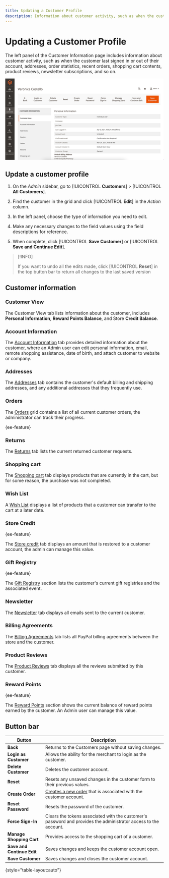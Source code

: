 ```yaml
---
title: Updating a Customer Profile
description: Information about customer activity, such as when the customer last signed in or out of their account.
---
```


# Updating a Customer Profile

The left panel of the Customer Information page includes information about customer activity, such as when the customer last signed in or out of their account, addresses, order statistics, recent orders, shopping cart contents, product reviews, newsletter subscriptions, and so on.

![Customer Profile](assets/cust-profile.png)

## Update a customer profile

1. On the _Admin_ sidebar, go to [!UICONTROL **Customers**] > [!UICONTROL **All Customers**].

1. Find the customer in the grid and click [!UICONTROL **Edit**] in the _Action_ column.

1. In the left panel, choose the type of information you need to edit.

1. Make any necessary changes to the field values using the field descriptions for reference.

1. When complete, click [!UICONTROL **Save Customer**] or [!UICONTROL **Save and Continue Edit**].

>[!INFO]
>
> If you want to undo all the edits made, click [!UICONTROL **Reset**] in the top button bar to return all changes to the last saved version

## Customer information

### Customer View

The Customer View tab lists information about the customer, includes **Personal Information**, **Reward Points Balance**, and Store **Credit Balance**.

### Account Information

The [Account Information](../customers/account-dashboard-account-information.md) tab provides detailed information about the customer, where an Admin user can edit personal information, email, remote shopping assistance, date of birth, and attach customer to website or company.

### Addresses

The [Addresses](../customers/account-dashboard-address-book.md) tab contains the customer's default billing and shipping addresses, and any additional addresses that they frequently use.

### Orders

The [Orders](../stores-purchase/orders.md) grid contains a list of all current customer orders, the administrator can track their progress.

{ee-feature}

### Returns

The [Returns](../stores-purchase/returns.md) tab lists the current returned customer requests.

### Shopping cart

The [Shopping cart](../stores-purchase/cart.md) tab displays products that are currently in the cart, but for some reason, the purchase was not completed.

### Wish List

A [Wish List](https://docs.magento.com/user-guide/marketing/wishlists.html) displays a list of products that a customer can transfer to the cart at a later date.

### Store Credit

{ee-feature}

The [Store credit](../customers/store-credit.md) tab displays an amount that is restored to a customer account, the admin can manage this value.

### Gift Registry

{ee-feature}

The [Gift Registry](../customers/account-dashboard-gift-registry.md) section lists the customer's current gift registries and the associated event.

### Newsletter

The [Newsletter](../merchandising-promotions/newsletters.md) tab displays all emails sent to the current customer.

### Billing Agreements

The [Billing Agreements](../stores-purchase/paypal-billing-agreements.md) tab lists all PayPal billing agreements between the store and the customer.

### Product Reviews

The [Product Reviews](../catalog/settings-advanced-product-reviews.md) tab displays all the reviews submitted by this customer.

### Reward Points

{ee-feature}

The [Reward Points](../merchandising-promotions/rewards-loyalty.md) section shows the current balance of reward points earned by the customer. An Admin user can manage this value.

## Button bar

| Button   | Description  |
|----------|--------------|
| **Back** | Returns to the Customers page without saving changes. |
| **Login as Customer** | Allows the ability for the merchant to login as the customer. |
| **Delete Customer** | Deletes the customer account.  |
| **Reset** | Resets any unsaved changes in the customer form to their previous values.  |
| **Create Order** | [Creates a new order](../customers/customer-account-create-order.md) that is associated with the customer account.  |
| **Reset Password** | Resets the password of the customer.  |
| **Force Sign-In** | Clears the tokens associated with the customer's password and provides the administrator access to the account. |
| **Manage Shopping Cart** | Provides access to the shopping cart of a customer. |
| **Save and Continue Edit**  | Saves changes and keeps the customer account open. |
| **Save Customer** | Saves changes and closes the customer account. |

{style="table-layout:auto"}
